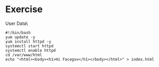 # Exercise

User Data\


```
#!/bin/bash
yum update -y
yum install httpd -y
systemctl start httpd
systemctl enable httpd
cd /var/www/html
echo "<html><body><h1>Hi Facegov</h1></body></html>" > index.html
```
